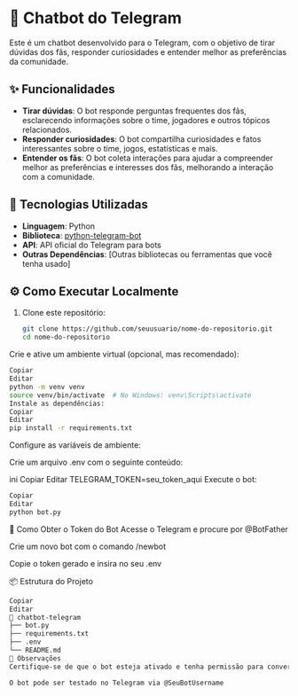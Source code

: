 # 🤖 Chatbot do Telegram

Este é um chatbot desenvolvido para o Telegram, com o objetivo de tirar dúvidas dos fãs, responder curiosidades e entender melhor as preferências da comunidade.

## ✨ Funcionalidades

- **Tirar dúvidas**: O bot responde perguntas frequentes dos fãs, esclarecendo informações sobre o time, jogadores e outros tópicos relacionados.
- **Responder curiosidades**: O bot compartilha curiosidades e fatos interessantes sobre o time, jogos, estatísticas e mais.
- **Entender os fãs**: O bot coleta interações para ajudar a compreender melhor as preferências e interesses dos fãs, melhorando a interação com a comunidade.

## 🚀 Tecnologias Utilizadas

- **Linguagem**: Python
- **Biblioteca**: [python-telegram-bot](https://github.com/python-telegram-bot/python-telegram-bot)
- **API**: API oficial do Telegram para bots
- **Outras Dependências**: [Outras bibliotecas ou ferramentas que você tenha usado]

## ⚙️ Como Executar Localmente

1. Clone este repositório:
   ```bash
   git clone https://github.com/seuusuario/nome-do-repositorio.git
   cd nome-do-repositorio
Crie e ative um ambiente virtual (opcional, mas recomendado):

 ```bash
Copiar
Editar
python -m venv venv
source venv/bin/activate  # No Windows: venv\Scripts\activate
Instale as dependências:  
Copiar
Editar
pip install -r requirements.txt
 ```
Configure as variáveis de ambiente:

Crie um arquivo .env com o seguinte conteúdo:

ini
Copiar
Editar
TELEGRAM_TOKEN=seu_token_aqui
Execute o bot:

 ```bash
Copiar
Editar
python bot.py
 
 ```
🤖 Como Obter o Token do Bot
Acesse o Telegram e procure por @BotFather

Crie um novo bot com o comando /newbot

Copie o token gerado e insira no seu .env

📦 Estrutura do Projeto
 ```bash
Copiar
Editar
📁 chatbot-telegram 
├── bot.py
├── requirements.txt
├── .env
└── README.md
📌 Observações
Certifique-se de que o bot esteja ativado e tenha permissão para conversar com usuários ou grupos.

O bot pode ser testado no Telegram via @SeuBotUsername

